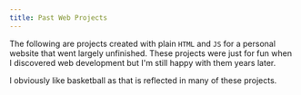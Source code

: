 ```yaml
---
title: Past Web Projects
---
```


The following are projects created with plain <code>HTML</code> and <code>JS</code> for a personal website that went largely unfinished. These projects were just for fun when I discovered web development but I'm still happy with them years later.

I obviously like basketball as that is reflected in many of these projects.
